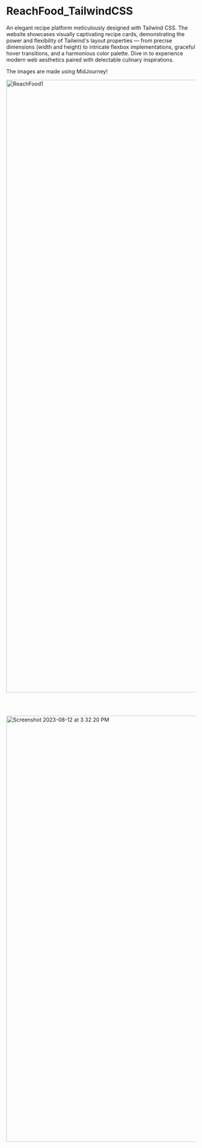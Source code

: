 # ReachFood_TailwindCSS
An elegant recipe platform meticulously designed with Tailwind CSS. The website showcases visually captivating recipe cards, demonstrating the power and flexibility of Tailwind's layout properties — from precise dimensions (width and height) to intricate flexbox implementations, graceful hover transitions, and a harmonious color palette. Dive in to experience modern web aesthetics paired with delectable culinary inspirations.

The images are made using MidJourney! 
</br>


<img width="1629" alt="ReachFood1" src="https://github.com/abs110020/ReachFood_TailwindCSS/assets/5025282/1da7786b-8cd8-42b5-97f3-ecd65bd03ce5">

</br> </br>

<img width="1133" alt="Screenshot 2023-08-12 at 3 32 20 PM" src="https://github.com/abs110020/ReachFood_TailwindCSS/assets/5025282/0699c411-68a0-4ce5-a18f-6cf57e41bec3">
